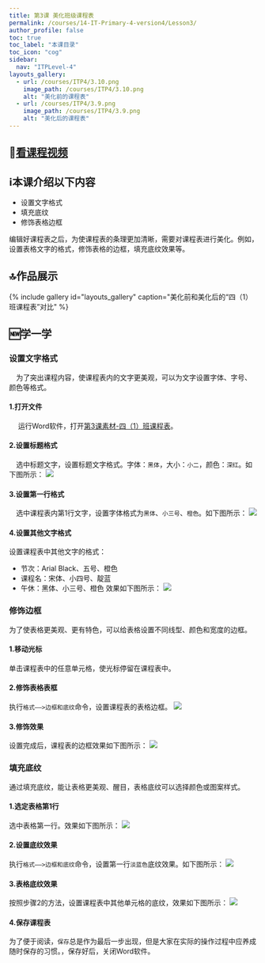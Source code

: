```yaml
---
title: 第3课 美化班级课程表
permalink: /courses/14-IT-Primary-4-version4/Lesson3/
author_profile: false
toc: true
toc_label: "本课目录"
toc_icon: "cog"
sidebar:
  nav: "ITPLevel-4"
layouts_gallery:
  - url: /courses/ITP4/3.10.png
    image_path: /courses/ITP4/3.10.png
    alt: "美化前的课程表"
  - url: /courses/ITP4/3.9.png
    image_path: /courses/ITP4/3.9.png
    alt: "美化后的课程表"
---
```

## :cinema:[看课程视频](http://study.163.com)
## :information_source:本课介绍以下内容
- 设置文字格式
- 填充底纹
- 修饰表格边框

编辑好课程表之后，为使课程表的条理更加清晰，需要对课程表进行美化。例如，设置表格文字的格式，修饰表格的边框，填充底纹效果等。
## :top:作品展示
{% include gallery id="layouts_gallery" caption="美化前和美化后的“四（1）班课程表”对比" %}
## :new:学一学
### 设置文字格式
`  `为了突出课程内容，使课程表内的文字更美观，可以为文字设置字体、字号、颜色等格式。
#### 1.打开文件
`  ` 运行Word软件，打开[第3课素材-四（1）班课程表](https://github.com/goshinh/goshinh.github.io/raw/master/courses/ITP4/%E7%AC%AC3%E8%AF%BE%E7%B4%A0%E6%9D%90-%E5%9B%9B%EF%BC%881%EF%BC%89%E7%8F%AD%E8%AF%BE%E7%A8%8B%E8%A1%A8.doc)。
#### 2.设置标题格式
`  `选中标题文字，设置标题文字格式。字体：`黑体`，大小：`小二`，颜色：`深红`。如下图所示：
![](/courses/ITP4/3.1.png)
#### 3.设置第一行格式
`  `选中课程表内第1行文字，设置字体格式为`黑体`、`小三号`、`橙色`。如下图所示：
![](/courses/ITP4/3.2.png)
#### 4.设置其他文字格式
设置课程表中其他文字的格式：
- 节次：Arial Black、五号、橙色
- 课程名：宋体、小四号、靛蓝
- 午休：黑体、小三号、橙色
效果如下图所示：
![](/courses/ITP4/3.3.png)
### 修饰边框
为了使表格更美观、更有特色，可以给表格设置不同线型、颜色和宽度的边框。
#### 1.移动光标
单击课程表中的任意单元格，使光标停留在课程表中。
#### 2.修饰表格表框
执行`格式——>边框和底纹`命令，设置课程表的表格边框。
![](/courses/ITP4/3.4.png)
#### 3.修饰效果
设置完成后，课程表的边框效果如下图所示：
![](/courses/ITP4/3.5.png)
### 填充底纹
通过填充底纹，能让表格更美观、醒目，表格底纹可以选择颜色或图案样式。
#### 1.选定表格第1行
选中表格第一行。效果如下图所示：
![](/courses/ITP4/3.6.png)
#### 2.设置底纹效果
执行`格式——>边框和底纹`命令，设置第一行`淡蓝色`底纹效果。如下图所示：
![](/courses/ITP4/3.7.png)
#### 3.表格底纹效果
按照步骤2的方法，设置课程表中其他单元格的底纹，效果如下图所示：
![](/courses/ITP4/3.8.png)
#### 4.保存课程表
为了便于阅读，`保存`总是作为最后一步出现，但是大家在实际的操作过程中应养成随时保存的习惯。，保存好后，关闭Word软件。
